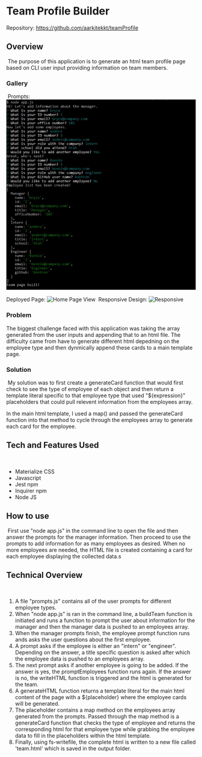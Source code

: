 # Team Profile Builder

Repository: https://github.com/aarkitekkt/teamProfile

## Overview
​
The purpose of this application is to generate an html team profile page based on CLI user input providing information on team members. 
​
### Gallery
​
Prompts:
![Command Line Prompts](screengrabs/prompts.JPG "User Prompts")

Deployed Page:
![Home Page View](screenshots/deployed.JPG "Deployed Page")
​
Responsive Design:
![Responsive](screenshots/responsive.gif "Responsive Design")
​
### Problem

The biggest challenge faced with this application was taking the array generated from the user inputs and appending that to an html file.  The difficulty came from have to generate different html depedning on the employee type and then dynmically append these cards to a main template page.

### Solution
​
My solution was to first create a generateCard function that would first check to see the type of employee of each object and then return a template literal specific to that employee type that used "${expression}" placeholders that could pull relevent information from the employees array. 

In the main html template, I used a map() and passed the generateCard function into that method to cycle through the employees array to generate each card for the employee.  

## Tech and Features Used
​
* Materialize CSS
* Javascript
* Jest npm
* Inquirer npm
* Node JS
​
## How to use
​
First use "node app.js" in the command line to open the file and then answer the prompts for the manager information. Then proceed to use the prompts to add information for as many employees as desired.  When no more employees are needed, the HTML file is created containing a card for each employee displaying the collected data.s 
​
## Technical Overview
​
1. A file "prompts.js" contains all of the user prompts for different employee types.
2. When "node app.js" is ran in the command line, a buildTeam function is initiated and runs a function to prompt the user about information for the manager and then the manager data is pushed to an employees array.
3. When the manager prompts finish, the employee prompt function runs ands asks the user questions about the first employee.
4. A prompt asks if the employee is either an "intern" or "engineer". Depending on the answer, a title specific question is asked after which the employee data is pushed to an employees array.
5. The next prompt asks if another employee is going to be added.  If the answer is yes, the promptEmployees function runs again.  If the answer is no, the writeHTML function is triggered and the html is generated for the team.
6. A generateHTML function returns a template literal for the main html content of the page with a ${placeholder} where the employee cards will be generated.
7. The placeholder contains a map method on the employees array generated from the prompts.  Passed through the map method is a generateCard function that checks the type of employee and returns the corresponding html for that employee type while grabbing the employee data to fill in the placeholders within the html template.
8. Finally, using fs-writefile, the complete html is written to a new file called 'team.html' which is saved in the output folder.
